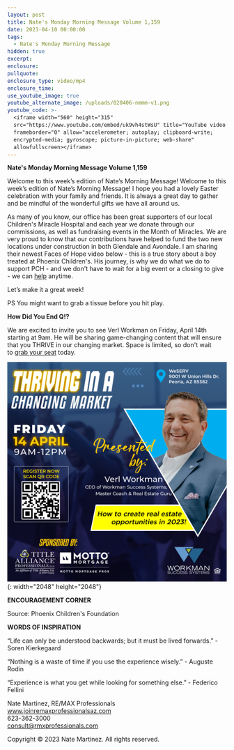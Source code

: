 ```yaml
---
layout: post
title: Nate's Monday Morning Message Volume 1,159
date: 2023-04-10 00:00:00
tags:
  - Nate's Monday Morning Message
hidden: true
excerpt:
enclosure:
pullquote:
enclosure_type: video/mp4
enclosure_time:
use_youtube_image: true
youtube_alternate_image: /uploads/020406-nmmm-v1.png
youtube_code: >-
  <iframe width="560" height="315"
  src="https://www.youtube.com/embed/uk9vh4stWsU" title="YouTube video player"
  frameborder="0" allow="accelerometer; autoplay; clipboard-write;
  encrypted-media; gyroscope; picture-in-picture; web-share"
  allowfullscreen></iframe>
---
```

**Nate's Monday Morning Message Volume 1,159**

Welcome to this week’s edition of Nate’s Morning Message! Welcome to this week’s edition of Nate’s Morning Message! I hope you had a lovely Easter celebration with your family and friends. It is always a great day to gather and be mindful of the wonderful gifts we have all around us.&nbsp;

As many of you know, our office has been great supporters of our local Children's Miracle Hospital and each year we donate through our commissions, as well as fundraising events in the Month of Miracles. We are very proud to know that our contributions have helped to fund the two new locations under construction in both Glendale and Avondale. I am sharing their newest Faces of Hope video below - this is a true story about a boy treated at Phoenix Children's. His journey, is why we do what we do to support PCH - and we don't have to wait for a big event or a closing to give - we can&nbsp;[help](https://rem.ax/PCHPros2022)&nbsp;anytime.

Let’s make it a great week!&nbsp;

PS You might want to grab a tissue before you hit play.&nbsp;

**How Did You End Q!?**

We are excited to invite you to see Verl Workman on Friday, April 14th starting at 9am. He will be sharing game-changing content that will ensure that you THRIVE in our changing market. Space is limited, so don't wait to&nbsp;[grab your seat](https://rem.ax/7FIGThriveMarket)&nbsp;today.&nbsp;

![](/uploads/230330-thrivingmarket-verl-v1.png){: width="2048" height="2048"}

**ENCOURAGEMENT CORNER&nbsp;**

Source: Phoenix Children's Foundation

**WORDS OF INSPIRATION**

“Life can only be understood backwards; but it must be lived forwards.” - Soren Kierkegaard

“Nothing is a waste of time if you use the experience wisely.” - Auguste Rodin

“Experience is what you get while looking for something else.” - Federico Fellini

Nate Martinez, RE/MAX Professionals<br>www.joinremaxprofessionalsaz.com<br>623-362-3000<br>consult@rmxprofessionals.com

Copyright © 2023 Nate Martinez. All rights reserved.